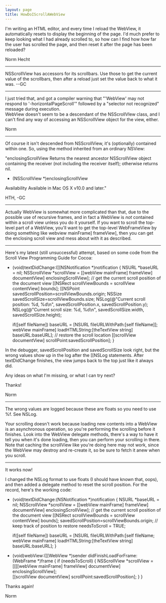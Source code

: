 ```yaml
---
layout: page
title: HowDoIScrollAWebView
---
```





I'm writing an HTML editor, and every time I reload the WebView, it automatically resets to display the beginning of the page.  I'd much prefer to keep looking what I had already scrolled to, so how can I find how how far the user has scrolled the page, and then reset it after the page has been reloaded?

Norm Hecht

----

NSScrollView has accessors for its scrollbars. Use those to get the current value of the scrollbars, then after a reload just set the value back to what it was. --GC

----

I just tried that, and got a compiler warning that "'WebView' may not respond to '-horizontalPageScroll'" followed by a  "selector not recognized" message during execution.  
WebView doesn't seem to be a descendant of the NSScrollVIew class, and I can't find any way of accessing an NSScrollView object for the view, either.  

Norm

----

Of course it isn't descended from NSScrollView, it's (optionally) contained within one. So, using the method inherited from an ordinary NSView:

"enclosingScrollView
Returns the nearest ancestor NSScrollView object containing the receiver (not including the receiver itself); otherwise returns nil.

- (NSScrollView *)enclosingScrollView

Availability
Available in Mac OS X v10.0 and later."

HTH, -GC

----

Actually WebView is somewhat more complicated than that, due to the possible use of recursive frames, and in fact a WebView is *not* contained within a scroll view unless you do it yourself. If you want to scroll the top-level part of a WebView, you'll want to get the top-level WebFrameView by doing something like     webview mainFrame] frameView], then you can get the enclosing scroll view and mess about with it as described.

----

Here's my latest (still unsuccessful) attempt, based on some code from the Scroll View Programming Guide for Cocoa:

     
- (void)textDidChange:([[NSNotification *)notification {
	NSURL *baseURL = nil;
	NSScrollView *scrollView = [[webView mainFrame] frameView] documentView] enclosingScrollView];
	// get the current scroll position of the document view
	[[NSRect scrollViewBounds = scrollView contentView] bounds];
	[[NSPoint savedScrollPosition=scrollViewBounds.origin;
	NSSize savedScrollSize=scrollViewBounds.size;
	NSLog(@"Current scroll position: %d, %d\n", savedScrollPosition.x, savedScrollPosition.y);
	NSLog(@"Current scroll size: %d, %d\n", savedScrollSize.width, savedScrollSize.height);

	if([self fileName]) baseURL = [NSURL fileURLWithPath:[self fileName]];
	webView mainFrame] loadHTMLString:[theTextView string] baseURL:baseURL];
	// restore the scroll location
	[[scrollView documentView] scrollPoint:savedScrollPosition];
}
 

In the debugger, savedScrollPosition and savedScrollSize look right, but the wrong 
values show up in the log after the [[NSLog statements.  After textDidChange finishes, 
the view jumps back to the top just like it always did.  

Any ideas on what I'm missing, or what I can try next?

Thanks!

Norm

----
The wrong values are logged because these are floats so you need to use %f. See NSLog.

Your scrolling doesn't work because loading new contents into a WebView is an asynchronous operation, so you're performing the scrolling before it finishes. Look into the WebView delegate methods, there's a way to have it tell you when it's done loading, then you can perform your scrolling in there. Note that caching the scrollView like you're doing here may not work, since the WebView may destroy and re-create it, so be sure to fetch it anew when you scroll.

----
It works now!

I changed the NSLog format to use floats (I should have known that, oops), and then added a delegate method to reset the scroll position.  For the record, 
here's the working code:

    
- (void)textDidChange:(NSNotification *)notification {
	NSURL *baseURL = nil;
	NSScrollView *scrollView = [[webView mainFrame] frameView] documentView] enclosingScrollView];
	// get the current scroll position of the document view
	[[NSRect scrollViewBounds = scrollView contentView] bounds];
	savedScrollPosition=scrollViewBounds.origin; // keep track of position to restore
	needsToScroll = TRUE;

	if([self fileName]) baseURL = [NSURL fileURLWithPath:[self fileName;
	webView mainFrame] loadHTMLString:[theTextView string] baseURL:baseURL];
}

- (void)webView:([[WebView *)sender didFinishLoadForFrame:(WebFrame *)frame {
	if (needsToScroll) {
		NSScrollView *scrollView = [[[[webView mainFrame] frameView] documentView] enclosingScrollView];	
		[[scrollView documentView] scrollPoint:savedScrollPosition];
	}
}
 

Thanks again!

Norm

